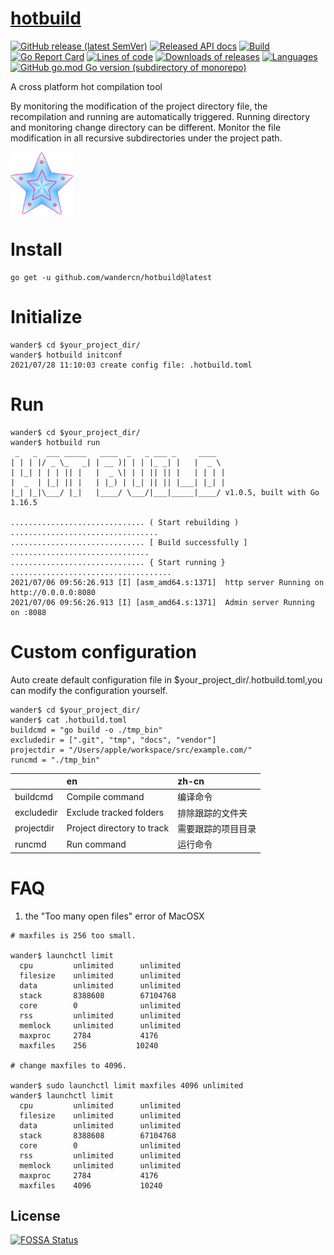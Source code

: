 # [hotbuild](hotbuild.ffactory.org)

[![GitHub release (latest SemVer)](https://img.shields.io/github/v/release/wandercn/hotbuild?color=peru)](https://github.com/wandercn/hotbuild/releases/latest)
[![Released API docs](https://img.shields.io/badge/go-reference-blue?logo=go&logoColor=white)](github.com/wandercn/hotbuild)
[![Build](https://img.shields.io/github/workflow/status/wandercn/hotbuild/Go.svg)](#)
[![Go Report Card](https://goreportcard.com/badge/github.com/wandercn/hotbuild?color=pink)](https://goreportcard.com/report/github.com/wandercn/hotbuild)
[![Lines of code](https://img.shields.io/tokei/lines/github/wandercn/hotbuild.svg?color=beige)](#)
[![Downloads of releases](https://img.shields.io/github/downloads/wandercn/hotbuild/total.svg?color=lavender)](https://github.com/wandercn/hotbuild/releases/latest)
[![Languages](https://img.shields.io/github/languages/top/wandercn/hotbuild.svg?color=yellow)](#)
[![GitHub go.mod Go version (subdirectory of monorepo)](https://img.shields.io/github/go-mod/go-version/wandercn/hotbuild)](#)

A cross platform hot compilation tool

By monitoring the modification of the project directory file, the recompilation and running are automatically triggered. Running directory and monitoring change directory can be different. Monitor the file modification in all recursive subdirectories under the project path.

<!-- ![hotbuild](./logo.jpg =100x100) -->
 <img src="./logo.jpg" width = "100" height = "100" alt="Hotbuil" align=center />

# Install

    go get -u github.com/wandercn/hotbuild@latest 

# Initialize
```
wander$ cd $your_project_dir/
wander$ hotbuild initconf
2021/07/28 11:10:03 create config file: .hotbuild.toml
```

# Run
```
wander$ cd $your_project_dir/
wander$ hotbuild run
 _   _  ___ _____   ____  _   _ ___ _     ____
| | | |/ _ \_   _| | __ )| | | |_ _| |   |  _ \
| |_| | | | || |   |  _ \| | | || || |   | | | |
|  _  | |_| || |   | |_) | |_| || || |___| |_| |
|_| |_|\___/ |_|   |____/ \___/|___|_____|____/ v1.0.5, built with Go 1.16.5

.............................. ( Start rebuilding ) .................................
.............................. [ Build successfully ] ...............................
.............................. { Start running } ....................................
2021/07/06 09:56:26.913 [I] [asm_amd64.s:1371]  http server Running on http://0.0.0.0:8080
2021/07/06 09:56:26.913 [I] [asm_amd64.s:1371]  Admin server Running on :8088
```
# Custom configuration

Auto create default configuration file  in $your_project_dir/.hotbuild.toml,you can modify the configuration yourself.

```
wander$ cd $your_project_dir/
wander$ cat .hotbuild.toml
buildcmd = "go build -o ./tmp_bin"
excludedir = [".git", "tmp", "docs", "vendor"]
projectdir = "/Users/apple/workspace/src/example.com/"
runcmd = "./tmp_bin"

```
|           | en                           |         zh-cn          |
|:-----     |:-----                      |:-----            |
|buildcmd   | Compile command            |编译命令          |
|excludedir | Exclude tracked folders    |排除跟踪的文件夹  |
|projectdir | Project directory to track |需要跟踪的项目目录|
|runcmd     | Run command                |运行命令          |

# FAQ
1. the "Too many open files" error of MacOSX
   
  ```
# maxfiles is 256 too small.

wander$ launchctl limit
	cpu         unlimited      unlimited
	filesize    unlimited      unlimited
	data        unlimited      unlimited
	stack       8388608        67104768
	core        0              unlimited
	rss         unlimited      unlimited
	memlock     unlimited      unlimited
	maxproc     2784           4176
	maxfiles    256           10240

# change maxfiles to 4096.

wander$ sudo launchctl limit maxfiles 4096 unlimited
wander$ launchctl limit
	cpu         unlimited      unlimited
	filesize    unlimited      unlimited
	data        unlimited      unlimited
	stack       8388608        67104768
	core        0              unlimited
	rss         unlimited      unlimited
	memlock     unlimited      unlimited
	maxproc     2784           4176
	maxfiles    4096           10240

  ```

## License
[![FOSSA Status](https://app.fossa.com/api/projects/git%2Bgithub.com%2Fwandercn%2Fhotbuild.svg?type=large)](https://app.fossa.com/projects/git%2Bgithub.com%2Fwandercn%2Fhotbuild?ref=badge_large)

